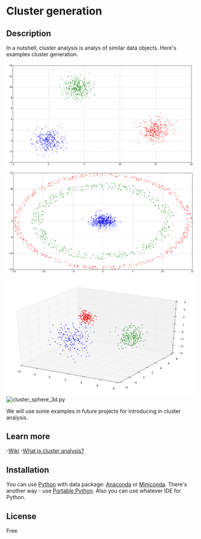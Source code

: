 # Cluster generation

## Description
In a nutshell, cluster analysis is analys of similar data objects. Here's examples cluster generation.

![cluster_test.py](images/cluster_test.png)
![cluster_circle.py](images/cluster_circle.png)
![cluster_test_3d.py](images/cluster_test_3d.png)
![cluster_sphere_3d.py](cluster_sphere_3d.png)

We will use some examples in future projects for introducing in cluster analysis.

## Learn more

-[Wiki](https://en.wikipedia.org/wiki/Cluster_analysis)
-[What is cluster analysis?](https://en.wikipedia.org/wiki/Cluster_analysis)

## Installation

You can use [Python](https://www.python.org/) with data package: [Anaconda](https://www.anaconda.com/) or [Miniconda](https://conda.io/miniconda).
There's another way - use [Portable Python](http://portablepython.com/). Also you can use whatever IDE for Python.

## License

Free

